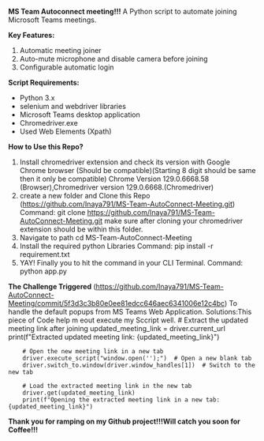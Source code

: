 **MS Team Autoconnect meeting!!!**
A Python script to automate joining Microsoft Teams meetings.

**Key Features:**

1. Automatic meeting joiner
2. Auto-mute microphone and disable camera before joining
3. Configurable automatic login
   
**Script Requirements:**

- Python 3.x
- selenium and webdriver libraries
- Microsoft Teams desktop application
- Chromedriver.exe
- Used Web Elements (Xpath)

**How to Use this Repo?**
1. Install chromedriver extension and check its version with Google Chrome browser (Should be compatible)(Starting 8 digit should be same then it only be compatible)
Chrome Version 129.0.6668.58 (Browser),Chromedriver version 129.0.6668.(Chromedriver)
2. create a new folder and Clone this Repo (https://github.com/Inaya791/MS-Team-AutoConnect-Meeting.git)
   Command: git clone https://github.com/Inaya791/MS-Team-AutoConnect-Meeting.git
   make sure after cloning your chromedriver extension should be within this folder.
3. Navigate to path cd MS-Team-AutoConnect-Meeting
4. Install the required python Libraries
   Command: pip install -r requirement.txt
5. YAY! Finally you to hit the command in your CLI Terminal.
   Command: python app.py

**The Challenge Triggered** (https://github.com/Inaya791/MS-Team-AutoConnect-Meeting/commit/5f3d3c3b80e0ee81edcc646aec6341006e12c4bc)
To handle the default popups from MS Teams Web Application.
Solutions:This piece of Code help m eout execute my Sccript well.
        # Extract the updated meeting link after joining
        updated_meeting_link = driver.current_url
        print(f"Extracted updated meeting link: {updated_meeting_link}")

        # Open the new meeting link in a new tab
        driver.execute_script("window.open('');")  # Open a new blank tab
        driver.switch_to.window(driver.window_handles[1])  # Switch to the new tab

        # Load the extracted meeting link in the new tab
        driver.get(updated_meeting_link)
        print(f"Opening the extracted meeting link in a new tab: {updated_meeting_link}")

**Thank you for ramping on my Github project!!!Will catch you soon for Coffee!!!**

